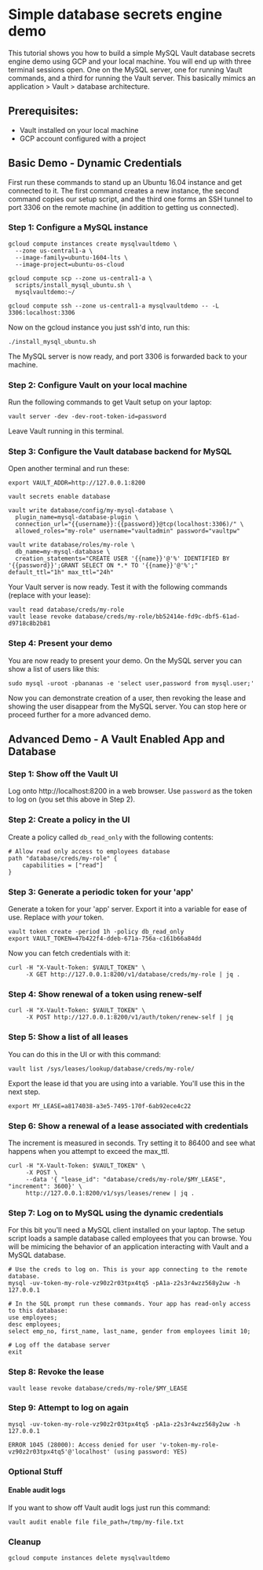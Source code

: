 # Simple database secrets engine demo

This tutorial shows you how to build a simple MySQL Vault database secrets engine demo using GCP and your local machine.  You will end up with three terminal sessions open. One on the MySQL server, one for running Vault commands, and a third for running the Vault server.  This basically mimics an application > Vault > database architecture.

## Prerequisites:
* Vault installed on your local machine
* GCP account configured with a project

## Basic Demo - Dynamic Credentials
First run these commands to stand up an Ubuntu 16.04 instance and get connected to it.  The first command creates a new instance, the second command copies our setup script, and the third one forms an SSH tunnel to port 3306 on the remote machine (in addition to getting us connected).

### Step 1: Configure a MySQL instance

```
gcloud compute instances create mysqlvaultdemo \
  --zone us-central1-a \
  --image-family=ubuntu-1604-lts \
  --image-project=ubuntu-os-cloud

gcloud compute scp --zone us-central1-a \
  scripts/install_mysql_ubuntu.sh \
  mysqlvaultdemo:~/

gcloud compute ssh --zone us-central1-a mysqlvaultdemo -- -L 3306:localhost:3306
```

Now on the gcloud instance you just ssh'd into, run this:

```
./install_mysql_ubuntu.sh
```

The MySQL server is now ready, and port 3306 is forwarded back to your machine.  

### Step 2: Configure Vault on your local machine

Run the following commands to get Vault setup on your laptop:

```
vault server -dev -dev-root-token-id=password
```

Leave Vault running in this terminal.  

### Step 3: Configure the Vault database backend for MySQL

Open another terminal and run these:

```
export VAULT_ADDR=http://127.0.0.1:8200

vault secrets enable database

vault write database/config/my-mysql-database \
  plugin_name=mysql-database-plugin \
  connection_url="{{username}}:{{password}}@tcp(localhost:3306)/" \
  allowed_roles="my-role" username="vaultadmin" password="vaultpw"

vault write database/roles/my-role \
  db_name=my-mysql-database \
  creation_statements="CREATE USER '{{name}}'@'%' IDENTIFIED BY '{{password}}';GRANT SELECT ON *.* TO '{{name}}'@'%';" default_ttl="1h" max_ttl="24h"
```

Your Vault server is now ready.  Test it with the following commands (replace with your lease):

```
vault read database/creds/my-role
vault lease revoke database/creds/my-role/bb52414e-fd9c-dbf5-61ad-d9718c8b2b81
```

### Step 4: Present your demo

You are now ready to present your demo. On the MySQL server you can show a list of users like this:

```
sudo mysql -uroot -pbananas -e 'select user,password from mysql.user;'
```

Now you can demonstrate creation of a user, then revoking the lease and showing the user disappear from the MySQL server. You can stop here or proceed further for a more advanced demo.

## Advanced Demo - A Vault Enabled App and Database

### Step 1: Show off the Vault UI
Log onto http://localhost:8200 in a web browser. Use `password` as the token to log on (you set this above in Step 2).

### Step 2: Create a policy in the UI
Create a policy called `db_read_only` with the following contents:
```
# Allow read only access to employees database
path "database/creds/my-role" {
    capabilities = ["read"]
}
```

### Step 3: Generate a periodic token for your 'app'
Generate a token for your 'app' server.  Export it into a variable for ease of use. Replace with *your* token.
```
vault token create -period 1h -policy db_read_only
export VAULT_TOKEN=47b422f4-ddeb-671a-756a-c161b66a84dd
```

Now you can fetch credentials with it:
```
curl -H "X-Vault-Token: $VAULT_TOKEN" \
     -X GET http://127.0.0.1:8200/v1/database/creds/my-role | jq .
```

### Step 4: Show renewal of a token using renew-self
```
curl -H "X-Vault-Token: $VAULT_TOKEN" \
     -X POST http://127.0.0.1:8200/v1/auth/token/renew-self | jq
```

### Step 5: Show a list of all leases
You can do this in the UI or with this command:
```
vault list /sys/leases/lookup/database/creds/my-role/
```

Export the lease id that you are using into a variable. You'll use this in the next step.
```
export MY_LEASE=a8174038-a3e5-7495-170f-6ab92ece4c22
```

### Step 6: Show a renewal of a lease associated with credentials
The increment is measured in seconds. Try setting it to 86400 and see what happens when you attempt to exceed the max_ttl.
```
curl -H "X-Vault-Token: $VAULT_TOKEN" \
     -X POST \
     --data '{ "lease_id": "database/creds/my-role/$MY_LEASE", "increment": 3600}' \
     http://127.0.0.1:8200/v1/sys/leases/renew | jq .
```

### Step 7: Log on to MySQL using the dynamic credentials
For this bit you'll need a MySQL client installed on your laptop.  The setup script loads a sample database called employees that you can browse. You will be mimicing the behavior of an application interacting with Vault and a MySQL database.

```
# Use the creds to log on. This is your app connecting to the remote database.
mysql -uv-token-my-role-vz90z2r03tpx4tq5 -pA1a-z2s3r4wzz568y2uw -h 127.0.0.1

# In the SQL prompt run these commands. Your app has read-only access to this database:
use employees;
desc employees;
select emp_no, first_name, last_name, gender from employees limit 10;

# Log off the database server
exit
```

### Step 8: Revoke the lease
```
vault lease revoke database/creds/my-role/$MY_LEASE
```

### Step 9: Attempt to log on again
```
mysql -uv-token-my-role-vz90z2r03tpx4tq5 -pA1a-z2s3r4wzz568y2uw -h 127.0.0.1

ERROR 1045 (28000): Access denied for user 'v-token-my-role-vz90z2r03tpx4tq5'@'localhost' (using password: YES)
```

### Optional Stuff

#### Enable audit logs
If you want to show off Vault audit logs just run this command:

```
vault audit enable file file_path=/tmp/my-file.txt
```

### Cleanup
```
gcloud compute instances delete mysqlvaultdemo
```

